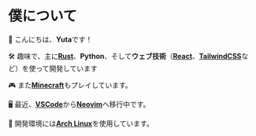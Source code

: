 # 僕について

👋 こんにちは、**Yuta**です！

🛠️ 趣味で、主に[**Rust**](https://www.rust-lang.org/)、**Python**、そして**ウェブ技術**（[**React**](https://ja.react.dev/)、[**TailwindCSS**](https://tailwindcss.com/)など）を使って開発しています

🎮 また[**Minecraft**](https://www.minecraft.net/ja-jp)もプレイしています。

🖥️ 最近、[**VSCode**](https://code.visualstudio.com/)から[**Neovim**](https://neovim.io/)へ移行中です。

🐧 開発環境には[**Arch Linux**](https://archlinux.org/)を使用しています。
